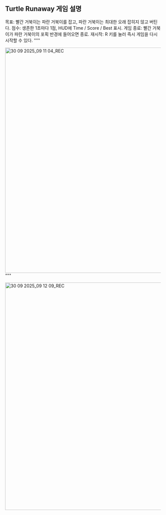 Turtle Runaway 게임 설명
-----------------------
목표: 빨간 거북이는 파란 거북이를 잡고,
     파란 거북이는 최대한 오래 잡히지 않고 버틴다.
점수: 생존한 1초마다 1점, HUD에 Time / Score / Best 표시.
게임 종료: 빨간 거북이가 파란 거북이의 포획 반경에 들어오면 종료.
재시작: R 키를 눌러 즉시 게임을 다시 시작할 수 있다.
"""

<img width="703" height="728" alt="30 09 2025_09 11 04_REC" src="https://github.com/user-attachments/assets/72fbd3fe-115b-4a53-bf6a-6aaf8e02b298" />"""

<img width="701" height="735" alt="30 09 2025_09 12 09_REC" src="https://github.com/user-attachments/assets/598378eb-20ec-4e97-8936-6c7307e439e0" />
